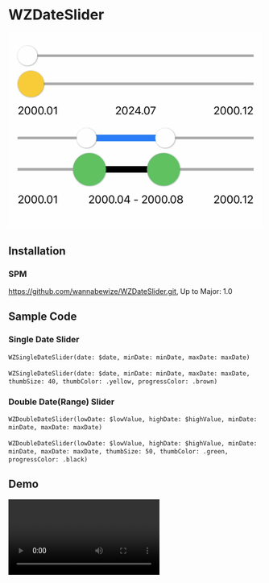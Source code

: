 # WZDateSlider

![watch](./Resources/demo_preview.png)

## Installation

### SPM
https://github.com/wannabewize/WZDateSlider.git, Up to Major: 1.0

## Sample Code

### Single Date Slider

```
WZSingleDateSlider(date: $date, minDate: minDate, maxDate: maxDate)

WZSingleDateSlider(date: $date, minDate: minDate, maxDate: maxDate, thumbSize: 40, thumbColor: .yellow, progressColor: .brown)
```


### Double Date(Range) Slider

```
WZDoubleDateSlider(lowDate: $lowValue, highDate: $highValue, minDate: minDate, maxDate: maxDate)

WZDoubleDateSlider(lowDate: $lowValue, highDate: $highValue, minDate: minDate, maxDate: maxDate, thumbSize: 50, thumbColor: .green, progressColor: .black)
```

## Demo

<video src="https://github.com/wannabewize/WZDateSlider/assets/817052/a4db75c5-e0bb-4fd3-ab70-2676849d828b"></video>
